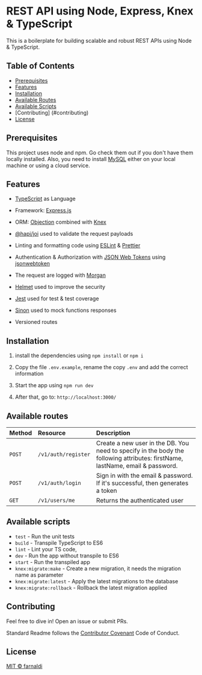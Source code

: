 # REST API using Node, Express, Knex & TypeScript

This is a boilerplate for building scalable and robust REST APIs using Node & TypeScript.

## Table of Contents

- [Prerequisites](#prerequisites)
- [Features](#features)
- [Installation](#installation)
- [Available Routes](#available-routes)
- [Available Scripts](#available-scripts)
- [Contributing] (#contributing)
- [License](#license)

## Prerequisites

This project uses node and npm. Go check them out if you don't have them locally installed. Also, you need to install [MySQL](https://www.mysql.com/) either on your local machine or using a cloud service.

## Features

- [TypeScript](https://www.typescriptlang.org/) as Language

- Framework: [Express.js](https://expressjs.com/)

- ORM: [Objection](https://vincit.github.io/objection.js/) combined with [Knex](http://knexjs.org/)

- [@hapi/joi](https://www.npmjs.com/package/@hapi/joi) used to validate the request payloads

- Linting and formatting code using [ESLint](https://eslint.org/) & [Prettier](https://prettier.io/)

- Authentication & Authorization with [JSON Web Tokens](https://jwt.io/) using [jsonwebtoken](https://www.npmjs.com/package/jsonwebtoken)

- The request are logged with [Morgan](https://github.com/expressjs/morgan)

- [Helmet](https://helmetjs.github.io/) used to improve the security

- [Jest](https://jestjs.io/) used for test & test coverage

- [Sinon](https://sinonjs.org/) used to mock functions responses

- Versioned routes

## Installation

1. install the dependencies using `npm install` or `npm i`

2. Copy the file `.env.example`, rename the copy `.env` and add the correct information

3. Start the app using `npm run dev`

4. After that, go to: `http://localhost:3000/`

## Available routes

| Method   | Resource               | Description                                                                                                                                 |
| :------- | :----------------------| :------------------------------------------------------------------------------------------------------------------------------------------ |
| `POST`   | `/v1/auth/register`    | Create a new user in the DB. You need to specify in the body the following attributes: firstName, lastName, email & password.               |
| `POST`   | `/v1/auth/login`       | Sign in with the email & password. If it's successful, then generates a token                                                               |
| `GET`    | `/v1/users/me`         | Returns the authenticated user

## Available scripts

- `test` - Run the unit tests
- `build` - Transpile TypeScript to ES6
- `lint` - Lint your TS code,
- `dev` - Run the app without transpile to ES6
- `start` - Run the transpiled app
- `knex:migrate:make` - Create a new migration, it needs the migration name as parameter
- `knex:migrate:latest` - Apply the latest migrations to the database
- `knex:migrate:rollback` - Rollback the latest migration applied

## Contributing

Feel free to dive in! Open an issue or submit PRs.

Standard Readme follows the [Contributor Covenant](https://www.contributor-covenant.org/version/1/3/0/) Code of Conduct.

## License

[MIT © farnaldi](https://github.com/farnaldi/node-rest-api-boilerplate/blob/master/LICENSE)
